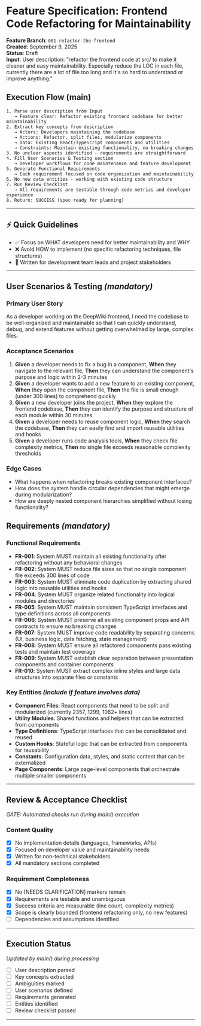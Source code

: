 # Feature Specification: Frontend Code Refactoring for Maintainability

**Feature Branch**: `001-refactor-the-frontend`  
**Created**: September 9, 2025  
**Status**: Draft  
**Input**: User description: "refactor the frontend code at src/ to make it cleaner and easy maintainability. Especially reduce the LOC in each file, currently there are a lot of file too long and it's so hard to understand or improve anything."

## Execution Flow (main)
```
1. Parse user description from Input
   → Feature clear: Refactor existing frontend codebase for better maintainability
2. Extract key concepts from description
   → Actors: Developers maintaining the codebase
   → Actions: Refactor, split files, modularize components
   → Data: Existing React/TypeScript components and utilities
   → Constraints: Maintain existing functionality, no breaking changes
3. No unclear aspects identified - requirements are straightforward
4. Fill User Scenarios & Testing section
   → Developer workflows for code maintenance and feature development
5. Generate Functional Requirements
   → Each requirement focused on code organization and maintainability
6. No new data entities - working with existing code structure
7. Run Review Checklist
   → All requirements are testable through code metrics and developer experience
8. Return: SUCCESS (spec ready for planning)
```

---

## ⚡ Quick Guidelines
- ✅ Focus on WHAT developers need for better maintainability and WHY
- ❌ Avoid HOW to implement (no specific refactoring techniques, file structures)
- 👥 Written for development team leads and project stakeholders

---

## User Scenarios & Testing *(mandatory)*

### Primary User Story
As a developer working on the DeepWiki frontend, I need the codebase to be well-organized and maintainable so that I can quickly understand, debug, and extend features without getting overwhelmed by large, complex files.

### Acceptance Scenarios
1. **Given** a developer needs to fix a bug in a component, **When** they navigate to the relevant file, **Then** they can understand the component's purpose and logic within 2-3 minutes
2. **Given** a developer wants to add a new feature to an existing component, **When** they open the component file, **Then** the file is small enough (under 300 lines) to comprehend quickly
3. **Given** a new developer joins the project, **When** they explore the frontend codebase, **Then** they can identify the purpose and structure of each module within 30 minutes
4. **Given** a developer needs to reuse component logic, **When** they search the codebase, **Then** they can easily find and import reusable utilities and hooks
5. **Given** a developer runs code analysis tools, **When** they check file complexity metrics, **Then** no single file exceeds reasonable complexity thresholds

### Edge Cases
- What happens when refactoring breaks existing component interfaces?
- How does the system handle circular dependencies that might emerge during modularization?
- How are deeply nested component hierarchies simplified without losing functionality?

## Requirements *(mandatory)*

### Functional Requirements
- **FR-001**: System MUST maintain all existing functionality after refactoring without any behavioral changes
- **FR-002**: System MUST reduce file sizes so that no single component file exceeds 300 lines of code
- **FR-003**: System MUST eliminate code duplication by extracting shared logic into reusable utilities and hooks
- **FR-004**: System MUST organize related functionality into logical modules and directories
- **FR-005**: System MUST maintain consistent TypeScript interfaces and type definitions across all components
- **FR-006**: System MUST preserve all existing component props and API contracts to ensure no breaking changes
- **FR-007**: System MUST improve code readability by separating concerns (UI, business logic, data fetching, state management)
- **FR-008**: System MUST ensure all refactored components pass existing tests and maintain test coverage
- **FR-009**: System MUST establish clear separation between presentation components and container components
- **FR-010**: System MUST extract complex inline styles and large data structures into separate files or constants

### Key Entities *(include if feature involves data)*
- **Component Files**: React components that need to be split and modularized (currently 2357, 1299, 1062+ lines)
- **Utility Modules**: Shared functions and helpers that can be extracted from components
- **Type Definitions**: TypeScript interfaces that can be consolidated and reused
- **Custom Hooks**: Stateful logic that can be extracted from components for reusability
- **Constants**: Configuration data, styles, and static content that can be externalized
- **Page Components**: Large page-level components that orchestrate multiple smaller components

---

## Review & Acceptance Checklist
*GATE: Automated checks run during main() execution*

### Content Quality
- [x] No implementation details (languages, frameworks, APIs)
- [x] Focused on developer value and maintainability needs
- [x] Written for non-technical stakeholders
- [x] All mandatory sections completed

### Requirement Completeness
- [x] No [NEEDS CLARIFICATION] markers remain
- [x] Requirements are testable and unambiguous  
- [x] Success criteria are measurable (line count, complexity metrics)
- [x] Scope is clearly bounded (frontend refactoring only, no new features)
- [ ] Dependencies and assumptions identified

---

## Execution Status
*Updated by main() during processing*

- [ ] User description parsed
- [ ] Key concepts extracted
- [ ] Ambiguities marked
- [ ] User scenarios defined
- [ ] Requirements generated
- [ ] Entities identified
- [ ] Review checklist passed

---

